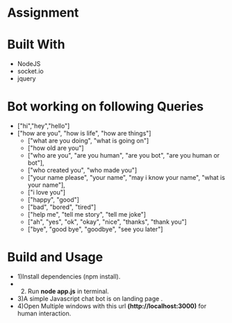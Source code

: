 # Assignment
# Built With
* NodeJS
* socket.io
* jquery

# Bot working on following Queries
 * ["hi","hey","hello"]
 * ["how are you", "how is life", "how are things"]
	* ["what are you doing", "what is going on"]
	* ["how old are you"]
	* ["who are you", "are you human", "are you bot", "are you human or bot"],
	* ["who created you", "who made you"]
	* ["your name please",  "your name", "may i know your name", "what is your name"],
	* ["i love you"]
	* ["happy", "good"]
	* ["bad", "bored", "tired"]
	* ["help me", "tell me story", "tell me joke"]
	* ["ah", "yes", "ok", "okay", "nice", "thanks", "thank you"]
	* ["bye", "good bye", "goodbye", "see you later"]

# Build and Usage
* 1)Install dependencies (npm install).
* 2) Run **node app.js** in terminal.
* 3)A simple Javascript chat bot is on landing page .
* 4)Open Multiple windows with this url **(http://localhost:3000)** for human interaction.
